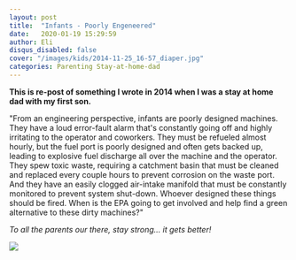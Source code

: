 ```yaml
---
layout: post
title:  "Infants - Poorly Engeneered"
date:   2020-01-19 15:29:59
author: Eli
disqus_disabled: false
cover: "/images/kids/2014-11-25_16-57_diaper.jpg"
categories: Parenting Stay-at-home-dad
---
```


**This is re-post of something I wrote in 2014 when I was a stay at home dad with my first son.** 

"From an engineering perspective, infants are poorly designed machines. They have a loud error-fault alarm that's constantly going off and highly irritating to the operator and coworkers. They must be refueled almost hourly, but the fuel port is poorly designed and often gets backed up, leading to explosive fuel discharge all over the machine and the operator. They spew toxic waste, requiring a catchment basin that must be cleaned and replaced every couple hours to prevent corrosion on the waste port. And they have an easily clogged air-intake manifold that must be constantly monitored to prevent system shut-down. Whoever designed these things should be fired. When is the EPA going to get involved and help find a green alternative to these dirty machines?"

*To all the parents our there, stay strong... it gets better!*

<img src="{{ site.baseurl }}/images/kids/2015-02-13_13-49_puke.jpg" />
